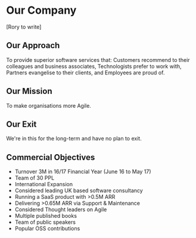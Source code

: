 # Our Company
[Rory to write]

## Our Approach
To provide superior software services that: Customers recommend to their colleagues and business associates, Technologists prefer to work with, Partners evangelise to their clients, and Employees are proud of.

## Our Mission
To make organisations more Agile.

## Our Exit
We're in this for the long-term and have no plan to exit. 

## Commercial Objectives
* Turnover 3M in 16/17 Financial Year (June 16 to May 17)
* Team of 30 PPL
* International Expansion
* Considered leading UK based software consultancy
* Running a SaaS product with >0.5M ARR
* Delivering >0.65M ARR via Support & Maintenance
* Considered Thought leaders on Agile
* Multiple published books
* Team of public speakers
* Popular OSS contributions